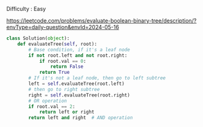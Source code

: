 Difficulty : Easy 

https://leetcode.com/problems/evaluate-boolean-binary-tree/description/?envType=daily-question&envId=2024-05-16

```python
class Solution(object):
    def evaluateTree(self, root):
        # Base condition, if it's a leaf node
        if not root.left and not root.right:
            if root.val == 0:
                return False
            return True
        # If it's not a leaf node, then go to left subtree
        left = self.evaluateTree(root.left)
        # then go to right subtree
        right = self.evaluateTree(root.right)
        # OR operation
        if root.val == 2:
            return left or right
        return left and right  # AND operation
```

